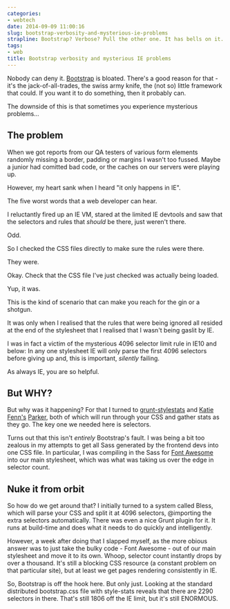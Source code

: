 ```yaml
---
categories:
- webtech
date: 2014-09-09 11:00:16
slug: bootstrap-verbosity-and-mysterious-ie-problems
strapline: Bootstrap? Verbose? Pull the other one. It has bells on it.
tags:
- web
title: Bootstrap verbosity and mysterious IE problems
---
```


<p>Nobody can deny it. <a href="http://getbootstrap.com/">Bootstrap</a> is bloated. There's a good reason for that - it's the jack-of-all-trades, the swiss army knife, the (not so) little framework that could. If you want it to do something, then it probably can.</p>

<p>The downside of this is that sometimes you experience mysterious problems...</p>

<h2>The problem</h2>

<p>When we got reports from our QA testers of various form elements randomly missing a border, padding or margins I wasn't too fussed. Maybe a junior had comitted bad code, or the caches on our servers were playing up.</p>

<p>However, my heart sank when I heard "it only happens in IE".</p>

<p>The five worst words that a web developer can hear.</p>

<p>I reluctantly fired up an IE VM, stared at the limited IE devtools and saw that the selectors and rules that <em>should</em> be there, just weren't there.</p>

<p>Odd.</p>

<p>So I checked the CSS files directly to make sure the rules were there.</p>

<p>They were.</p>

<p>Okay. Check that the CSS file I've just checked was actually being loaded.</p>

<p>Yup, it was.</p>

<p>This is the kind of scenario that can make you reach for the gin or a shotgun.</p>

<p>It was only when I realised that the rules that were being ignored all resided at the end of the stylesheet that I realised that I wasn't being gaslit by IE.</p>

<p>I was in fact a victim of the mysterious 4096 selector limit rule in IE10 and below: In any one stylesheet IE will only parse the first 4096 selectors before giving up and, this is important, <em>silently</em> failing.</p>

<p>As always IE, you are so helpful.</p>

<h2>But WHY?</h2>

<p>But why was it happening? For that I turned to <a href="https://www.npmjs.org/package/grunt-stylestats">grunt-stylestats</a> and <a href="https://github.com/katiefenn">Katie Fenn's</a> <a href="https://github.com/katiefenn/parker">Parker</a>, both of which will run through your CSS and gather stats as they go. The key one we needed here is selectors.</p>

<p>Turns out that this isn't <em>entirely</em> Bootstrap's fault. I was being a bit too zealous in my attempts to get all Sass generated by the frontend devs into one CSS file. In particular, I was compiling in the Sass for <a href="http://fontawesome.io/">Font Awesome</a> into our main stylesheet, which was what was taking us over the edge in selector count.</p>

<h2>Nuke it from orbit</h2>

<p>So how do we get around that? I initially turned to a system called Bless, which will parse your CSS and split it at 4096 selectors, @importing the extra selectors automatically. There was even a nice Grunt plugin for it. It runs at build-time and does what it needs to do quickly and intelligently.</p>

<p>However, a week after doing that I slapped myself, as the more obious answer was to just take the bulky code - Font Awesome - out of our main stylesheet and move it to its own. Whoop, selector count instantly drops by over a thousand. It's still a blocking CSS resource (a constant problem on that particular site), but at least we get pages rendering consistently in IE.</p>

<p>So, Bootstrap is off the hook here. But only just. Looking at the standard distributed bootstrap.css file with style-stats reveals that there are 2290 selectors in there. That's still 1806 off the IE limit, but it's still ENORMOUS.</p>